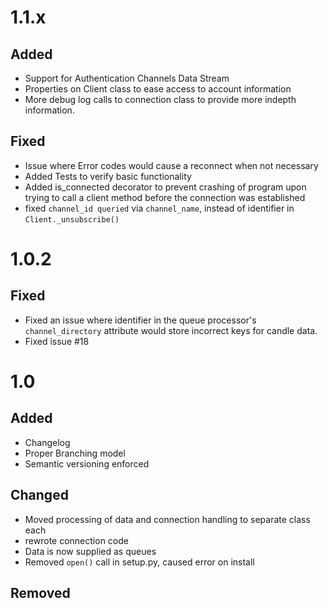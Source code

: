# 1.1.x

## Added
- Support for Authentication Channels Data Stream
- Properties on Client class to ease access to account information
- More debug log calls to connection class to provide more indepth information.

## Fixed
- Issue where Error codes would cause a reconnect when not necessary
- Added Tests to verify basic functionality
- Added is_connected decorator to prevent crashing of program upon trying
to call a client method before the connection was established
- fixed `channel_id queried` via `channel_name`, instead of identifier in `Client._unsubscribe()`

# 1.0.2

## Fixed
- Fixed an issue where identifier in the queue processor's `channel_directory` attribute would store incorrect keys for candle data. 
- Fixed issue #18

# 1.0

## Added
- Changelog
- Proper Branching model
- Semantic versioning enforced

## Changed
- Moved processing of data and connection handling to separate class each
- rewrote connection code
- Data is now supplied as queues
- Removed `open()` call in setup.py, caused error on install


## Removed
